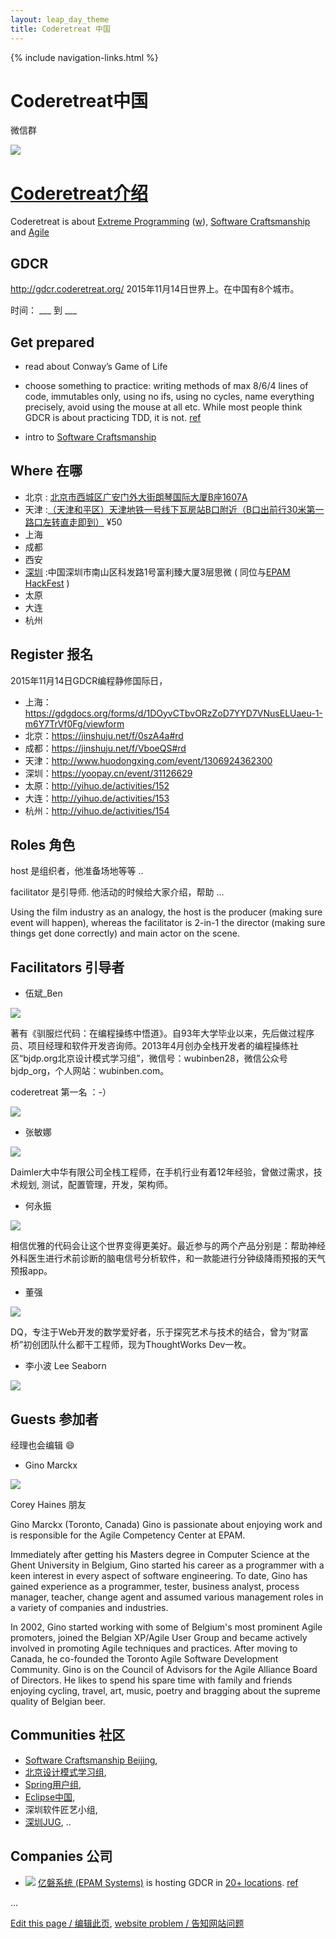 ```yaml
---
layout: leap_day_theme
title: Coderetreat 中国
---
```


{% include navigation-links.html %}

# Coderetreat中国

微信群

![](images/coderetreat-china-wechat-group-257407160254633658-small.png)

# [Coderetreat介绍](http://coderetreat.org/)

Coderetreat is about [Extreme Programming](http://www.extremeprogramming.org/) ([w](https://zh.wikipedia.org/wiki/%E6%9E%81%E9%99%90%E7%BC%96%E7%A8%8B)),
 [Software Craftsmanship](http://manifesto.softwarecraftsmanship.org/#/zh-cn) and [Agile](https://zh.wikipedia.org/wiki/%E6%95%8F%E6%8D%B7%E8%BD%AF%E4%BB%B6%E5%BC%80%E5%8F%91)

## GDCR

<http://gdcr.coderetreat.org/> 2015年11月14日世界上。在中国有8个城市。

时间：  ___ 到  ___

## Get prepared

- read about Conway’s Game of Life

- choose something to practice: writing methods of max 8/6/4 lines of code, immutables only, using no ifs, using no cycles,
name everything precisely, avoid using the mouse at all etc.
While most people think GDCR is about practicing TDD, it is not. [ref](http://www.alexbolboaca.ro/wordpress/articles/how-to-organize-a-code-retreat)

- intro to [Software Craftsmanship](http://www.slideshare.net/alexboly/introduction-to-software-craftsmanship)

## Where 在哪

- 北京 : [北京市西城区广安门外大街朗琴国际大厦B座1607A](http://mp.weixin.qq.com/s?__biz=MzI2OTAwOTMwMQ==&mid=211819044&idx=1&sn=3dd4835ef79cd993b22f852d55137c7d&scene=1&srcid=1015yRi9tBUYms5WpSagRphP&key=b410d3164f5f798e2ffcc8b5a62a1865617ae7d97f60d1c2b4ad33aedf1f085fcddec806307c82af442ed3a5e418ac85&ascene=1&uin=MTU3MzY5ODQ0MQ%3D%3D&devicetype=Windows+8&version=61050016&pass_ticket=9oT9P0TFRo58WDhhjt3xc95II6dTFuHVj8ZTI0qs%2By6sxx87TYikYiX2du0URk1Q)
- 天津 :[（天津和平区）天津地铁一号线下瓦房站B口附近（B口出前行30米第一路口左转直走即到）](http://www.huodongxing.com/event/1306924362300) ¥50
- 上海
- 成都
- 西安
- [深圳](shenzhen) :中国深圳市南山区科发路1号富利臻大厦3层思微  ( 同位与[EPAM HackFest](http://epa.ms/HackfestChina) )
- 太原
- 大连
- 杭州

## Register 报名

2015年11月14日GDCR编程静修国际日，

<!--
- 北京站报名链接：<https://jinshuju.net/f/0szA4a#rd>
- 天津站报名链接：<http://www.huodongxing.com/event/1306924362300>
- 上海站报名链接：<https://gdgdocs.org/forms/d/1DOyvCTbvORzZoD7YYD7VNusELUaeu-1-m6Y7TrVf0Fg/viewform>
- 深圳站报名链接：<http://epa.ms/gdcr-shenzhen-cn-2015>
- 成都站报名链接：<https://jinshuju.net/f/VboeQS#rd>
- 大连站报名链接：<http://yihuo.de/activities/153>
-->

- 上海：<https://gdgdocs.org/forms/d/1DOyvCTbvORzZoD7YYD7VNusELUaeu-1-m6Y7TrVf0Fg/viewform>
- 北京：<https://jinshuju.net/f/0szA4a#rd>
- 成都：<https://jinshuju.net/f/VboeQS#rd>
- 天津：<http://www.huodongxing.com/event/1306924362300>
- 深圳：<https://yoopay.cn/event/31126629>
- 太原：<http://yihuo.de/activities/152>
- 大连：<http://yihuo.de/activities/153> 
- 杭州：<http://yihuo.de/activities/154>

## Roles 角色

host 是组织者，他准备场地等等 ..

facilitator 是引导师. 他活动的时候给大家介绍，帮助 ...

Using the film industry as an analogy, the host is the producer (making sure event will happen), whereas the facilitator is 2-in-1
the director (making sure things get done correctly) and main actor on the scene.

## Facilitators 引导者

- 伍斌_Ben

![](http://mmbiz.qpic.cn/mmbiz/JzLiaOQ9r9qES060VQZusoYEs3NceX0KR0fBfsrahRnzic5nlORiaOld1QGLj9wMOeUK6F3xQYLPJLIB6Iw7tdhiaA/640?wx_fmt=jpeg&tp=webp&wxfrom=5&wx_lazy=1)

著有《驯服烂代码：在编程操练中悟道》。自93年大学毕业以来，先后做过程序员、项目经理和软件开发咨询师。2013年4月创办全栈开发者的编程操练社区“bjdp.org北京设计模式学习组”，微信号：wubinben28，微信公众号bjdp_org，个人网站：wubinben.com。

coderetreat 第一名 ：-）

![](images/people/WuBinBen_is_No1.PNG)

- 张敏娜

![](http://mmbiz.qpic.cn/mmbiz/JzLiaOQ9r9qES060VQZusoYEs3NceX0KReXVEYia0IOdcsicXoV075qYRibCE2H7nUYXvNaReeZOXFtvtEmNiciaZGMg/640?wx_fmt=png&tp=webp&wxfrom=5&wx_lazy=1)

Daimler大中华有限公司全栈工程师，在手机行业有着12年经验，曾做过需求，技术规划, 测试，配置管理，开发，架构师。

- 何永振

![](http://mmbiz.qpic.cn/mmbiz/JzLiaOQ9r9qES060VQZusoYEs3NceX0KRIetHWZQImxbjVTozdA3KShpmeD4PJBfwfYJOgyhI7X1rzR5oWPFSeQ/640?wx_fmt=jpeg&tp=webp&wxfrom=5&wx_lazy=1)

相信优雅的代码会让这个世界变得更美好。最近参与的两个产品分别是：帮助神经外科医生进行术前诊断的脑电信号分析软件，和一款能进行分钟级降雨预报的天气预报app。

- 董强

![](http://mmbiz.qpic.cn/mmbiz/JzLiaOQ9r9qES060VQZusoYEs3NceX0KRFMbDarQECK3YBzvibAgJPzcylF50iayib099iaaAYn4zYV910ibYp3fwYgA/640?wx_fmt=jpeg&tp=webp&wxfrom=5&wx_lazy=1)

DQ，专注于Web开发的数学爱好者，乐于探究艺术与技术的结合，曾为“财富桥”初创团队什么都干工程师，现为ThoughtWorks Dev一枚。


- 李小波 Lee Seaborn

![](images/people/Seaborn_Lee_26873ed.jpg)

## Guests 参加者

经理也会编辑  :smile:

- Gino Marckx

![](images/people/Gino_Marckx.jpg)

Corey Haines 朋友

Gino Marckx (Toronto, Canada)
Gino is passionate about enjoying work and is responsible for the Agile Competency Center at EPAM.

Immediately after getting his Masters degree in Computer Science at the Ghent University in Belgium, Gino started his career as a programmer with a keen interest in every aspect of software engineering. To date, Gino has gained experience as a programmer, tester, business analyst, process manager, teacher, change agent and assumed various management roles in a variety of companies and industries.

In 2002, Gino started working with some of Belgium's most prominent Agile promoters, joined the Belgian XP/Agile User Group and became actively involved in promoting Agile techniques and practices. After moving to Canada, he co-founded the Toronto Agile Software Development Community. Gino is on the Council of Advisors for the Agile Alliance Board of Directors.
He likes to spend his spare time with family and friends enjoying cycling, travel, art, music, poetry and bragging about the supreme quality of Belgian beer.

## Communities 社区

- [Software Craftsmanship Beijing](http://www.meetup.com/Software-Craftsmanship-Beijing/),
- [北京设计模式学习组](http://www.bjdp.org/),
- [Spring用户组](http://springioug.com/),
- [Eclipse中国](http://www.eclipsechina.org/),
- 深圳软件匠艺小组,
- [深圳JUG](http://szjug.github.io/),
..

## Companies 公司

- ![](http://szjug.github.io/images/logo/epam-logo.png)
[亿磐系统 (EPAM Systems)](http://www.epam.com) is hosting GDCR in [20+ locations](https://events.epam.com/events#coderetreat).
 [ref](http://coderetreat.org/group/facilitators/forum/topics/epam-systems-will-host-gdcr-in-20-cities)

 ...

[Edit this page / 编辑此页](https://github.com/coderetreat-china/coderetreat-china.github.io/edit/master/index.md),
[website problem / 告知网站问题](https://github.com/coderetreat-china/coderetreat-china.github.io/issues)

